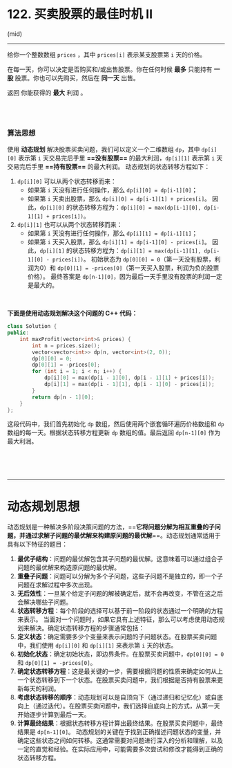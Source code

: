 # 122. 买卖股票的最佳时机 II

(mid)

---

给你一个整数数组 `prices` ，其中 `prices[i]` 表示某支股票第 `i` 天的价格。

在每一天，你可以决定是否购买和/或出售股票。你在任何时候 **最多** 只能持有 **一股** 股票。你也可以先购买，然后在 **同一天** 出售。

返回 你能获得的 **最大** 利润 。


<br>
<br>


### 算法思想
使用 **动态规划** 解决股票买卖问题，我们可以定义一个二维数组 `dp`，其中 `dp[i][0]` 表示第 `i` 天交易完后手里 **==没有股票==** 的最大利润，`dp[i][1]` 表示第 `i` 天交易完后手里 **==持有股票==** 的最大利润。
动态规划的状态转移方程如下：
1. `dp[i][0]` 可以从两个状态转移而来：
   - 如果第 `i` 天没有进行任何操作，那么 `dp[i][0] = dp[i-1][0]`；
   - 如果第 `i` 天卖出股票，那么 `dp[i][0] = dp[i-1][1] + prices[i]`。
   因此，`dp[i][0]` 的状态转移方程为：`dp[i][0] = max(dp[i-1][0], dp[i-1][1] + prices[i])`。
2. `dp[i][1]` 也可以从两个状态转移而来：
   - 如果第 `i` 天没有进行任何操作，那么 `dp[i][1] = dp[i-1][1]`；
   - 如果第 `i` 天买入股票，那么 `dp[i][1] = dp[i-1][0] - prices[i]`。
   因此，`dp[i][1]` 的状态转移方程为：`dp[i][1] = max(dp[i-1][1], dp[i-1][0] - prices[i])`。
初始状态为 `dp[0][0] = 0`（第一天没有股票，利润为0）和 `dp[0][1] = -prices[0]`（第一天买入股票，利润为负的股票价格）。
最终答案是 `dp[n-1][0]`，因为最后一天手里没有股票的利润一定是最大的。

<br>

**下面是使用动态规划解决这个问题的 C++ 代码：**
```cpp
class Solution {
public:
    int maxProfit(vector<int>& prices) {
        int n = prices.size();
        vector<vector<int>> dp(n, vector<int>(2, 0));
        dp[0][0] = 0;
        dp[0][1] = -prices[0];
        for (int i = 1; i < n; i++) {
            dp[i][0] = max(dp[i - 1][0], dp[i - 1][1] + prices[i]);
            dp[i][1] = max(dp[i - 1][1], dp[i - 1][0] - prices[i]);
        }
        return dp[n - 1][0];
    }
};
```
这段代码中，我们首先初始化 `dp` 数组，然后使用两个嵌套循环遍历价格数组和 `dp` 数组的每一天。根据状态转移方程更新 `dp` 数组的值。最后返回 `dp[n-1][0]` 作为最大利润。



<br>
<br>
<br>


---

# 动态规划思想

动态规划是一种解决多阶段决策问题的方法，==**它将问题分解为相互重叠的子问题，并通过求解子问题的最优解来构建原问题的最优解**==。动态规划通常适用于具有以下特征的题目：
1. **最优子结构**：问题的最优解包含其子问题的最优解。这意味着可以通过组合子问题的最优解来构造原问题的最优解。
2. **重叠子问题**：问题可以分解为多个子问题，这些子问题不是独立的，即一个子问题在求解过程中多次出现。
3. **无后效性**：一旦某个给定子问题的解被确定后，就不会再改变，不管在这之后会解决哪些子问题。
4. **状态转移方程**：每个阶段的选择可以基于前一阶段的状态通过一个明确的方程来表示。
当面对一个问题时，如果它具有上述特征，那么可以考虑使用动态规划来解决。确定状态转移方程的步骤通常包括：
1. **定义状态**：确定需要多少个变量来表示问题的子问题状态。在股票买卖问题中，我们使用 `dp[i][0]` 和 `dp[i][1]` 来表示第 `i` 天的状态。
2. **初始化状态**：确定初始状态，即边界条件。在股票买卖问题中，`dp[0][0] = 0` 和 `dp[0][1] = -prices[0]`。
3. **确定状态转移方程**：这是最关键的一步，需要根据问题的性质来确定如何从上一个状态转移到下一个状态。在股票买卖问题中，我们根据是否持有股票来更新每天的利润。
4. **考虑状态转移的顺序**：动态规划可以是自顶向下（通过递归和记忆化）或自底向上（通过迭代）。在股票买卖问题中，我们选择自底向上的方式，从第一天开始逐步计算到最后一天。
5. **计算最终结果**：根据状态转移方程计算出最终结果。在股票买卖问题中，最终结果是 `dp[n-1][0]`。
动态规划的关键在于找到正确描述问题状态的变量，并确定这些状态之间如何转移。这通常需要对问题进行深入的分析和理解，以及一定的直觉和经验。在实际应用中，可能需要多次尝试和修改才能得到正确的状态转移方程。

